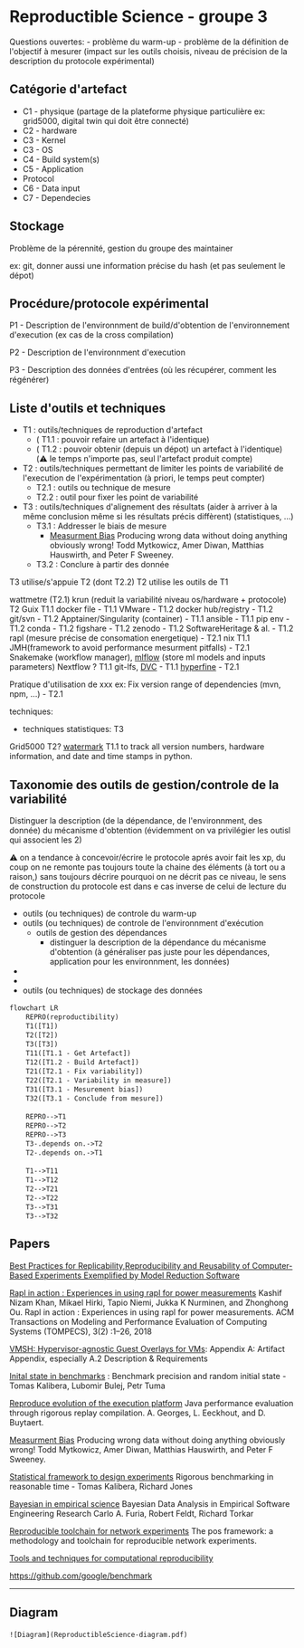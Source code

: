 Reproductible Science - groupe 3
================================

Questions ouvertes:
    - problème du warm-up 
    - problème de la définition de l'objectif à mesurer (impact sur les outils choisis, niveau de précision de la description du protocole expérimental)
    

## Catégorie d'artefact

- C1 - physique (partage de la plateforme physique particulière ex: grid5000, digital twin qui doit être connecté)
- C2 - hardware
- C3 - Kernel
- C3 - OS
- C4 - Build system(s)
- C5 - Application
- Protocol
- C6 - Data input
- C7 - Dependecies

## Stockage

Problème de la pérennité, gestion du groupe des maintainer

ex: git, donner aussi une information précise du hash (et pas seulement le dépot)

## Procédure/protocole expérimental


P1 - Description de l'environnment de build/d'obtention de l'environnement d'execution (ex cas de la cross compilation)

P2 - Description de l'environnment d'execution

P3 - Description des données d'entrées (où les récupérer, comment les régénérer)

## Liste d'outils et techniques


- T1 : outils/techniques de reproduction d'artefact
  - ( T1.1 : pouvoir refaire un artefact à l'identique)
  - ( T1.2 : pouvoir obtenir (depuis un dépot) un artefact à l'identique)
(:warning: le temps n'importe pas, seul l'artefact produit compte)
- T2 : outils/techniques permettant de limiter les points de variabilité de l'execution de l'expérimentation (à priori, le temps peut compter) 
    - T2.1 : outils ou technique de mesure
    - T2.2 : outil pour fixer les point de variabilité
- T3 : outils/techniques d'alignement des résultats (aider à arriver à la même conclusion même si les résultats précis diffèrent) (statistiques, ...)
    - T3.1 : Addresser le biais de mesure
        - [Measurment Bias](https://users.cs.northwestern.edu/~robby/courses/322-2013-spring/mytkowicz-wrong-data.pdf)
Producing wrong data without doing anything obviously wrong!
Todd Mytkowicz, Amer Diwan, Matthias Hauswirth, and Peter F Sweeney.
    - T3.2 : Conclure à partir des donnée

T3 utilise/s'appuie T2 (dont T2.2)
T2 utilise les outils de T1

wattmetre (T2.1)
krun (reduit la variabilité niveau os/hardware + protocole) T2
Guix T1.1
docker file - T1.1
VMware - T1.2
docker hub/registry - T1.2
git/svn - T1.2
Apptainer/Singularity (container) - T1.1
ansible - T1.1
pip env - T1.2
conda - T1.2
figshare - T1.2
zenodo - T1.2
SoftwareHeritage & al. - T1.2
rapl (mesure précise de consomation energetique) - T2.1
nix T1.1
JMH(framework to avoid performance mesurment pitfalls) - T2.1
Snakemake (workflow manager), [mlflow](https://mlflow.org/) (store ml models and inputs parameters) Nextflow ? T1.1
git-lfs, [DVC](https://github.com/iterative/dvc) - T1.1
[hyperfine](https://github.com/sharkdp/hyperfine) - T2.1

Pratique d'utilisation de xxx
ex:  Fix version range of dependencies  (mvn, npm, ...) - T2.1

techniques:
- techniques statistiques: T3

Grid5000 T2?
[watermark](https://github.com/rasbt/watermark) T1.1
to track all version numbers, hardware information, and date and time stamps in python.



## Taxonomie des outils de gestion/controle de la variabilité

Distinguer la description (de la dépendance, de l'environnment, des donnée) du mécanisme d'obtention (évidemment on va privilégier les outisl qui associent les 2)

:warning: on a tendance à concevoir/écrire le protocole aprés avoir fait les xp, du coup on ne remonte pas toujours toute la chaine des éléments (à tort ou a raison,) sans toujours décrire pourquoi on ne décrit pas ce niveau, le sens de construction du protocole est dans e cas inverse de celui de lecture du protocole



- outils (ou techniques) de controle du warm-up
- outils (ou techniques) de controle de l'environnment d'exécution
  - outils de gestion des dépendances 
      - distinguer la description de la dépendance du mécanisme d'obtention (à généraliser pas juste pour les dépendances, application pour les environnment, les données)
- 
- 
- outils (ou techniques) de stockage des données


```mermaid
flowchart LR
    REPRO(reproductibility)
    T1([T1])
    T2([T2])
    T3([T3])
    T11([T1.1 - Get Artefact])
    T12([T1.2 - Build Artefact])
    T21([T2.1 - Fix variability])
    T22([T2.1 - Variability in measure])
    T31([T3.1 - Mesurement bias])
    T32([T3.1 - Conclude from mesure])
    
    REPRO-->T1
    REPRO-->T2
    REPRO-->T3
    T3-.depends on.->T2
    T2-.depends on.->T1
    
    T1-->T11
    T1-->T12
    T2-->T21
    T2-->T22
    T3-->T31
    T3-->T32
```

## Papers

[Best Practices for Replicability,Reproducibility and Reusability of Computer-Based Experiments Exemplified by Model Reduction Software](https://arxiv.org/pdf/1607.01191.pdf)
  
[Rapl in action : Experiences in using rapl for power measurements](https://dl.acm.org/doi/10.1145/3177754) 
Kashif Nizam Khan, Mikael Hirki, Tapio Niemi, Jukka K Nurminen,
and Zhonghong Ou. Rapl in action : Experiences in using rapl for power measurements. ACM Transactions on Modeling and Performance
Evaluation of Computing Systems (TOMPECS), 3(2) :1–26, 2018

[VMSH: Hypervisor-agnostic Guest Overlays for VMs](https://redha.gouicem.fr/publication/vmsh/vmsh.pdf): Appendix A: Artifact Appendix, especially A.2 Description & Requirements

[Inital state in benchmarks](https://scholar.google.com/scholar?oi=bibs&cluster=965230305512157864&btnI=1&hl=en) : Benchmark precision and random initial state - 
Tomas Kalibera, Lubomir Bulej, Petr Tuma

[Reproduce evolution of the execution platform](https://dri.es/files/oopsla08-georges.pdf)
Java performance evaluation through rigorous replay compilation.
A. Georges, L. Eeckhout, and D. Buytaert.

[Measurment Bias](https://users.cs.northwestern.edu/~robby/courses/322-2013-spring/mytkowicz-wrong-data.pdf)
Producing wrong data without doing anything obviously wrong!
Todd Mytkowicz, Amer Diwan, Matthias Hauswirth, and Peter F Sweeney. 

[Statistical framework to design experiments](https://kar.kent.ac.uk/33611/45/p63-kaliber.pdf)
Rigorous benchmarking in reasonable time -
Tomas Kalibera, Richard Jones

[Bayesian in empirical science](https://arxiv.org/pdf/1811.05422.pdf)
Bayesian Data Analysis in Empirical Software Engineering Research
Carlo A. Furia, Robert Feldt, Richard Torkar

[Reproducible toolchain for network experiments](https://dl.acm.org/doi/pdf/10.1145/3485983.3494841)
The pos framework: a methodology and toolchain for reproducible network experiments.



[Tools and techniques for computational reproducibility](https://gigascience.biomedcentral.com/track/pdf/10.1186/s13742-016-0135-4.pdf)

https://github.com/google/benchmark

---

## Diagram

    ![Diagram](ReproductibleScience-diagram.pdf)

